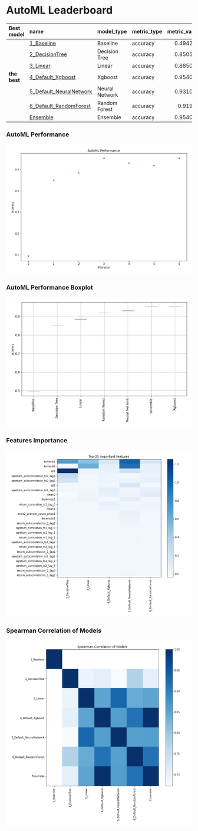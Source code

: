 # AutoML Leaderboard

| Best model   | name                                                         | model_type     | metric_type   |   metric_value |   train_time |
|:-------------|:-------------------------------------------------------------|:---------------|:--------------|---------------:|-------------:|
|              | [1_Baseline](1_Baseline/README.md)                           | Baseline       | accuracy      |       0.494253 |         2.17 |
|              | [2_DecisionTree](2_DecisionTree/README.md)                   | Decision Tree  | accuracy      |       0.850575 |         8.3  |
|              | [3_Linear](3_Linear/README.md)                               | Linear         | accuracy      |       0.885057 |         4.99 |
| **the best** | [4_Default_Xgboost](4_Default_Xgboost/README.md)             | Xgboost        | accuracy      |       0.954023 |         5.77 |
|              | [5_Default_NeuralNetwork](5_Default_NeuralNetwork/README.md) | Neural Network | accuracy      |       0.931034 |         3.92 |
|              | [6_Default_RandomForest](6_Default_RandomForest/README.md)   | Random Forest  | accuracy      |       0.91954  |        10.77 |
|              | [Ensemble](Ensemble/README.md)                               | Ensemble       | accuracy      |       0.954023 |         0.33 |

### AutoML Performance
![AutoML Performance](ldb_performance.png)

### AutoML Performance Boxplot
![AutoML Performance Boxplot](ldb_performance_boxplot.png)

### Features Importance
![features importance across models](features_heatmap.png)



### Spearman Correlation of Models
![models spearman correlation](correlation_heatmap.png)


